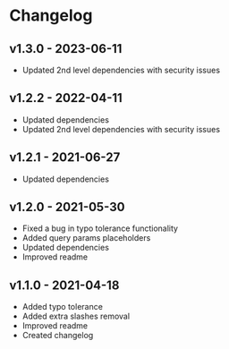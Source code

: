 # Changelog

## v1.3.0 - 2023-06-11

- Updated 2nd level dependencies with security issues

## v1.2.2 - 2022-04-11

- Updated dependencies
- Updated 2nd level dependencies with security issues

## v1.2.1 - 2021-06-27

- Updated dependencies

## v1.2.0 - 2021-05-30

- Fixed a bug in typo tolerance functionality
- Added query params placeholders
- Updated dependencies
- Improved readme

## v1.1.0 - 2021-04-18

- Added typo tolerance
- Added extra slashes removal
- Improved readme
- Created changelog
